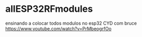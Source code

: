 # allESP32RFmodules
ensinando a colocar todos modulos no esp32 CYD com bruce https://www.youtube.com/watch?v=PrMbeogrfOo
